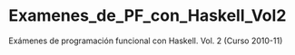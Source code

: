 # Examenes_de_PF_con_Haskell_Vol2
Exámenes de programación funcional con Haskell. Vol. 2 (Curso 2010-11) 
